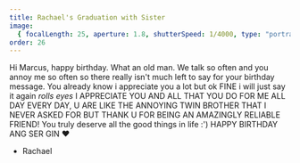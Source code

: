 ```yaml
---
title: Rachael's Graduation with Sister
image:
  { focalLength: 25, aperture: 1.8, shutterSpeed: 1/4000, type: "portrait" }
order: 26
---
```


Hi Marcus, happy birthday. What an old man. We talk so often and you annoy me so often so there really isn't much left to say for your birthday message. You already know i appreciate you a lot but ok FINE i will just say it again _rolls eyes_ I APPRECIATE YOU AND ALL THAT YOU DO FOR ME ALL DAY EVERY DAY, U ARE LIKE THE ANNOYING TWIN BROTHER THAT I NEVER ASKED FOR BUT THANK U FOR BEING AN AMAZINGLY RELIABLE FRIEND! You truly deserve all the good things in life :') HAPPY BIRTHDAY ANG SER GIN ❤️

- Rachael
